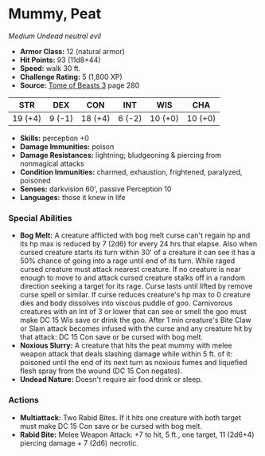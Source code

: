 # Mummy, Peat

*Medium* *Undead* *neutral evil*

- **Armor Class:** 12 (natural armor)
- **Hit Points:** 93 (11d8+44)
- **Speed:** walk 30 ft.
- **Challenge Rating:** 5 (1,800 XP)
- **Source:** [Tome of Beasts 3](https://koboldpress.com/kpstore/product/tome-of-beasts-3-for-5th-edition/) page 280

| STR | DEX | CON | INT | WIS | CHA |
| --- | --- | --- | --- | --- | --- |
| 19 (+4) | 9 (-1) | 18 (+4) | 6 (-2) | 10 (+0) | 10 (+0) |

- **Skills:** perception +0
- **Damage Immunities:** poison
- **Damage Resistances:** lightning; bludgeoning &amp; piercing from nonmagical attacks
- **Condition Immunities:** charmed, exhaustion, frightened, paralyzed, poisoned
- **Senses:** darkvision 60', passive Perception 10
- **Languages:** those it knew in life

### Special Abilities

- **Bog Melt:** A creature afflicted with bog melt curse can't regain hp and its hp max is reduced by 7 (2d6) for every 24 hrs that elapse. Also when cursed creature starts its turn within 30' of a creature it can see it has a 50% chance of going into a rage until end of its turn. While raged cursed creature must attack nearest creature. If no creature is near enough to move to and attack cursed creature stalks off in a random direction seeking a target for its rage. Curse lasts until lifted by remove curse spell or similar. If curse reduces creature's hp max to 0 creature dies and body dissolves into viscous puddle of goo. Carnivorous creatures with an Int of 3 or lower that can see or smell the goo must make DC 15 Wis save or drink the goo. After 1 min creature's Bite Claw or Slam attack becomes infused with the curse and any creature hit by that attack: DC 15 Con save or be cursed with bog melt.
- **Noxious Slurry:** A creature that hits the peat mummy with melee weapon attack that deals slashing damage while within 5 ft. of it:  poisoned until the end of its next turn as noxious fumes and liquefied flesh spray from the wound (DC 15 Con negates).
- **Undead Nature:** Doesn't require air food drink or sleep.

### Actions

- **Multiattack:** Two Rabid Bites. If it hits one creature with both target must make DC 15 Con save or be cursed with bog melt.
- **Rabid Bite:** Melee Weapon Attack: +7 to hit, 5 ft., one target, 11 (2d6+4) piercing damage + 7 (2d6) necrotic.


